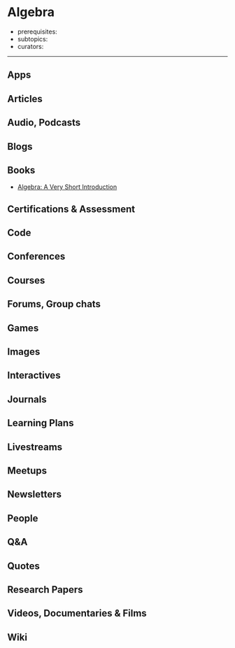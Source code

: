 # Algebra

- prerequisites:
- subtopics:
- curators:

------

## Apps

## Articles

## Audio, Podcasts

## Blogs

## Books

- [Algebra: A Very Short Introduction](http://www.veryshortintroductions.com/abstract/10.1093/actrade/9780198732822.001.0001/actrade-9780198732822?rskey=MLPnxI&result=14)

## Certifications & Assessment

## Code

## Conferences

## Courses

## Forums, Group chats

## Games

## Images

## Interactives

## Journals

## Learning Plans

## Livestreams

## Meetups

## Newsletters

## People

## Q&A

## Quotes

## Research Papers

## Videos, Documentaries & Films

## Wiki
